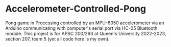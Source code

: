 # Accelerometer-Controlled-Pong
Pong game in Processing controlled by an MPU-6050 accelerometer via an Arduino communicating with computer's serial port via HC-05 Bluetooth module. This project is for APSC 200/293 at Queen's University 2022-2023, section 207, team 5 (yet all code here is my own).
